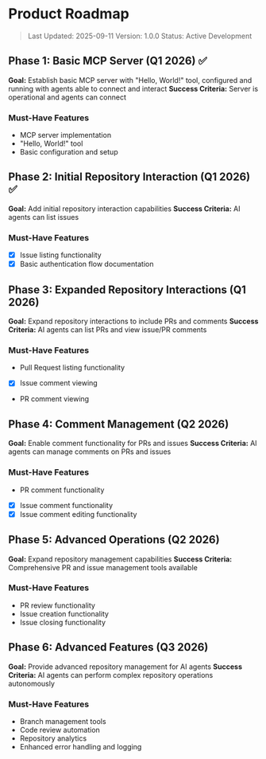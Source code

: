 # Product Roadmap

> Last Updated: 2025-09-11
> Version: 1.0.0
> Status: Active Development

## Phase 1: Basic MCP Server (Q1 2026) ✅

**Goal:** Establish basic MCP server with "Hello, World!" tool, configured and running with agents able to connect and interact
**Success Criteria:** Server is operational and agents can connect

### Must-Have Features

- MCP server implementation
- "Hello, World!" tool
- Basic configuration and setup

## Phase 2: Initial Repository Interaction (Q1 2026) ✅

**Goal:** Add initial repository interaction capabilities
**Success Criteria:** AI agents can list issues

### Must-Have Features

- [x] Issue listing functionality
- [x] Basic authentication flow documentation

## Phase 3: Expanded Repository Interactions (Q1 2026)

**Goal:** Expand repository interactions to include PRs and comments
**Success Criteria:** AI agents can list PRs and view issue/PR comments

### Must-Have Features

- Pull Request listing functionality
- [x] Issue comment viewing
- PR comment viewing

## Phase 4: Comment Management (Q2 2026)

**Goal:** Enable comment functionality for PRs and issues
**Success Criteria:** AI agents can manage comments on PRs and issues

### Must-Have Features

- PR comment functionality
- [x] Issue comment functionality
- [x] Issue comment editing functionality

## Phase 5: Advanced Operations (Q2 2026)

**Goal:** Expand repository management capabilities
**Success Criteria:** Comprehensive PR and issue management tools available

### Must-Have Features

- PR review functionality
- Issue creation functionality
- Issue closing functionality

## Phase 6: Advanced Features (Q3 2026)

**Goal:** Provide advanced repository management for AI agents
**Success Criteria:** AI agents can perform complex repository operations autonomously

### Must-Have Features

- Branch management tools
- Code review automation
- Repository analytics
- Enhanced error handling and logging

